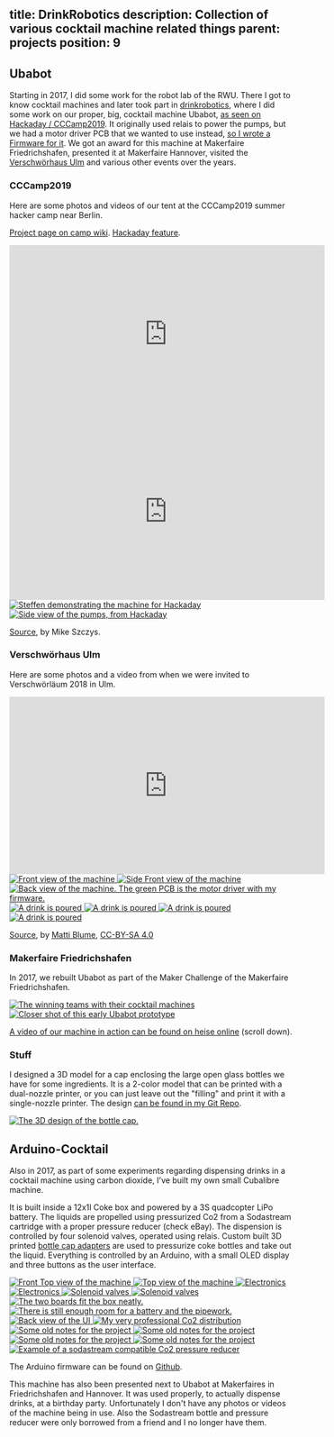 title: DrinkRobotics
description: Collection of various cocktail machine related things
parent: projects
position: 9
---

## Ubabot

Starting in 2017, I did some work for the robot lab of the RWU.
There I got to know cocktail machines and later took part in [drinkrobotics](http://drinkrobotics.de/), where I did some work on our proper, big, cocktail machine Ubabot, [as seen on Hackaday / CCCamp2019](https://web.archive.org/web/20201108013437/https://hackaday.com/2019/08/22/ubabot-mixes-up-50-cocktails-to-quench-cccamp-thirst/).
It originally used relais to power the pumps, but we had a motor driver PCB that we wanted to use instead, [so I wrote a Firmware for it](https://github.com/drinkrobotics/avr_pump_board).
We got an award for this machine at Makerfaire Friedrichshafen, presented it at Makerfaire Hannover, visited the [Verschwörhaus Ulm](https://verschwoerhaus.de/) and various other events over the years.

### CCCamp2019

Here are some photos and videos of our tent at the CCCamp2019 summer hacker camp near Berlin.

[Project page on camp wiki](https://web.archive.org/web/20201025144323/https://events.ccc.de/camp/2019/wiki/Projects:UbaBot). [Hackaday feature](https://web.archive.org/web/20201108013437/https://hackaday.com/2019/08/22/ubabot-mixes-up-50-cocktails-to-quench-cccamp-thirst/).

<iframe width="560" height="315" src="https://www.youtube-nocookie.com/embed/rzQB0l1Imt4" title="YouTube video player" frameborder="0" allow="accelerometer; autoplay; clipboard-write; encrypted-media; gyroscope; picture-in-picture" allowfullscreen></iframe>
<iframe width="560" height="315" src="https://www.youtube-nocookie.com/embed/CsiNMK3guS0" title="YouTube video player" frameborder="0" allow="accelerometer; autoplay; clipboard-write; encrypted-media; gyroscope; picture-in-picture" allowfullscreen></iframe>

<div class="lightgallery">
    <a href="img/ubabot_camp19_1.jpg">
        <img src="img/ubabot_camp19_1_small.jpg" alt="Steffen demonstrating the machine for Hackaday">
    </a>
    <a href="img/ubabot_camp19_2.jpg">
        <img src="img/ubabot_camp19_2_small.jpg" alt="Side view of the pumps, from Hackaday">
    </a>
</div>

[Source](https://hackaday.com/2019/08/22/ubabot-mixes-up-50-cocktails-to-quench-cccamp-thirst/), by Mike Szczys.

### Verschwörhaus Ulm

Here are some photos and a video from when we were invited to Verschwörläum 2018 in Ulm.

<iframe src="https://commons.wikimedia.org/wiki/File:Ubabot,_Vslaeum_2018,_Ulm.webm?embedplayer=yes" width="560" height="315" frameborder="0" ></iframe>

<div class="lightgallery">
    <a href="img/ubabot_ulm_7.jpg">
        <img src="img/ubabot_ulm_7_small.jpg" alt="Front view of the machine">
    </a>
    <a href="img/ubabot_ulm_2.jpg">
        <img src="img/ubabot_ulm_2_small.jpg" alt="Side Front view of the machine">
    </a>
    <a href="img/ubabot_ulm_1.jpg">
        <img src="img/ubabot_ulm_1_small.jpg" alt="Back view of the machine. The green PCB is the motor driver with my firmware.">
    </a>
    <a href="img/ubabot_ulm_3.jpg">
        <img src="img/ubabot_ulm_3_small.jpg" alt="A drink is poured">
    </a>
    <a href="img/ubabot_ulm_4.jpg">
        <img src="img/ubabot_ulm_4_small.jpg" alt="A drink is poured">
    </a>
    <a href="img/ubabot_ulm_5.jpg">
        <img src="img/ubabot_ulm_5_small.jpg" alt="A drink is poured">
    </a>
    <a href="img/ubabot_ulm_6.jpg">
        <img src="img/ubabot_ulm_6_small.jpg" alt="A drink is poured">
    </a>
</div>

[Source](https://commons.wikimedia.org/wiki/Category:Ubabot), by [Matti Blume](https://commons.wikimedia.org/wiki/User:MB-one), [CC-BY-SA 4.0](https://creativecommons.org/licenses/by-sa/4.0/deed.en)

### Makerfaire Friedrichshafen

In 2017, we rebuilt Ubabot as part of the Maker Challenge of the Makerfaire Friedrichshafen.

<div class="lightgallery">
    <a href="img/ubabot_makerfaire_1.jpg">
        <img src="img/ubabot_makerfaire_1_small.jpg" alt="The winning teams with their cocktail machines">
    </a>
    <a href="img/ubabot_makerfaire_2.jpg">
        <img src="img/ubabot_makerfaire_2_small.jpg" alt="Closer shot of this early Ubabot prototype">
    </a>
</div>

[A video of our machine in action can be found on heise online](https://www.heise.de/make/meldung/Maker-Faire-Bodensee-2017-Cocktails-Cosplay-und-Casemodding-3772515.html#nav_im_wettbewerb_0) (scroll down).

### Stuff

I designed a 3D model for a cap enclosing the large open glass bottles we have for some ingredients. It is a 2-color model that can be printed with a dual-nozzle printer, or you can just leave out the "filling" and print it with a single-nozzle printer. The design [can be found in my Git Repo](https://git.xythobuz.de/thomas/3d-print-designs/src/branch/master/cocktail-maschine).

<div class="lightgallery">
    <a href="img/drinkrobotics_deckel.png">
        <img src="img/drinkrobotics_deckel_small.png" alt="The 3D design of the bottle cap.">
    </a>
</div>

## Arduino-Cocktail

Also in 2017, as part of some experiments regarding dispensing drinks in a cocktail machine using carbon dioxide, I've built my own small Cubalibre machine.

It is built inside a 12x1l Coke box and powered by a 3S quadcopter LiPo battery.
The liquids are propelled using pressurized Co2 from a Sodastream cartridge with a proper pressure reducer (check eBay).
The dispension is controlled by four solenoid valves, operated using relais.
Custom built 3D printed [bottle cap adapters](https://www.thingiverse.com/thing:2445858) are used to pressurize coke bottles and take out the liquid.
Everything is controlled by an Arduino, with a small OLED display and three buttons as the user interface.

<div class="lightgallery">
    <a href="img/arduino_cocktail_12.jpg">
        <img src="img/arduino_cocktail_12_small.jpg" alt="Front Top view of the machine">
    </a>
    <a href="img/arduino_cocktail_11.jpg">
        <img src="img/arduino_cocktail_11_small.jpg" alt="Top view of the machine">
    </a>
    <a href="img/arduino_cocktail_8.jpg">
        <img src="img/arduino_cocktail_8_small.jpg" alt="Electronics">
    </a>
    <a href="img/arduino_cocktail_7.jpg">
        <img src="img/arduino_cocktail_7_small.jpg" alt="Electronics">
    </a>
    <a href="img/arduino_cocktail_5.jpg">
        <img src="img/arduino_cocktail_5_small.jpg" alt="Solenoid valves">
    </a>
    <a href="img/arduino_cocktail_6.jpg">
        <img src="img/arduino_cocktail_6_small.jpg" alt="Solenoid valves">
    </a>
    <a href="img/arduino_cocktail_9.jpg">
        <img src="img/arduino_cocktail_9_small.jpg" alt="The two boards fit the box neatly.">
    </a>
    <a href="img/arduino_cocktail_10.jpg">
        <img src="img/arduino_cocktail_10_small.jpg" alt="There is still enough room for a battery and the pipework.">
    </a>
    <a href="img/arduino_cocktail_13.jpg">
        <img src="img/arduino_cocktail_13_small.jpg" alt="Back view of the UI">
    </a>
    <a href="img/arduino_cocktail_14.jpg">
        <img src="img/arduino_cocktail_14_small.jpg" alt="My very professional Co2 distribution">
    </a>
    <a href="img/arduino_cocktail_1.jpg">
        <img src="img/arduino_cocktail_1_small.jpg" alt="Some old notes for the project">
    </a>
    <a href="img/arduino_cocktail_2.jpg">
        <img src="img/arduino_cocktail_2_small.jpg" alt="Some old notes for the project">
    </a>
    <a href="img/arduino_cocktail_3.jpg">
        <img src="img/arduino_cocktail_3_small.jpg" alt="Some old notes for the project">
    </a>
    <a href="img/arduino_cocktail_4.jpg">
        <img src="img/arduino_cocktail_4_small.jpg" alt="Some old notes for the project">
    </a>
    <a href="img/co2_pressure_reducer.jpg">
        <img src="img/co2_pressure_reducer_small.jpg" alt="Example of a sodastream compatible Co2 pressure reducer">
    </a>
</div>

The Arduino firmware can be found on [Github](https://github.com/drinkrobotics/Arduino-Cocktail).

This machine has also been presented next to Ubabot at Makerfaires in Friedrichshafen and Hannover.
It was used properly, to actually dispense drinks, at a birthday party.
Unfortunately I don't have any photos or videos of the machine being in use.
Also the Sodastream bottle and pressure reducer were only borrowed from a friend and I no longer have them.
